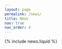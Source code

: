 ```yaml
---
layout: page
permalink: /news/
title: News
nav: true
nav_order: 4
---
```


{% include news.liquid %}
